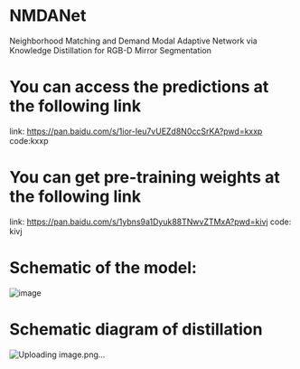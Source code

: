 # NMDANet
Neighborhood Matching and Demand Modal Adaptive Network via Knowledge Distillation for RGB-D Mirror Segmentation

# You can access the predictions at the following link
link: https://pan.baidu.com/s/1ior-Ieu7vUEZd8N0ccSrKA?pwd=kxxp code:kxxp 


# You can get pre-training weights at the following link
link: https://pan.baidu.com/s/1ybns9a1Dyuk88TNwvZTMxA?pwd=kivj code: kivj

# Schematic of the model:
![image](https://github.com/user-attachments/assets/97b279fb-0494-4938-a790-6575957aeda3)

# Schematic diagram of distillation
![Uploading image.png…]()
